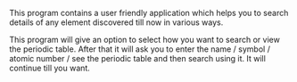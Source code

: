 This program contains a user friendly application which helps you to search details of any element discovered till now in various ways.

This program will give an option to select how you want to search or view the periodic table. After that it will ask you to enter the name / symbol / atomic number / see the periodic table and then search using it. It will continue till you want.

